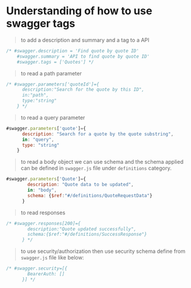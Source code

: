 # Understanding of how to use swagger tags

> to add a description and summary and a tag to a API

```js
/* #swagger.description = 'Find quote by quote ID'
    #swagger.summary = 'API to find quote by quote ID'
    #swagger.tags = ['Quotes'] */
```

> to read a path parameter

```js
/* #swagger.parameters['quoteId']={
      description:"Search for the quote by this ID",
      in:"path",
      type:"string"
    } */
```
> to read a query parameter

```js
#swagger.parameters['quote']={
      description: "Search for a quote by the quote substring",
      in: "query",
      type: "string"
    }
```

> to read a body object we can use schema and the schema applied can be defined in `swagger.js` file under `definitions` category.

```js
#swagger.parameters['Quote']={
        description: "Quote data to be updated",
        in: "body",
        schema: {$ref:"#/definitions/QuoteRequestData"}
      }
```

> to read responses

```js
/* #swagger.responses[200]={
        description:"Quote updated successfully",
        schema:{$ref:"#/definitions/SuccessResponse"}
      } */
```

> to use security/authorization then use security schema define from `swagger.js` file like below:

```javascript
/* #swagger.security=[{
        BearerAuth: []
      }] */
```
